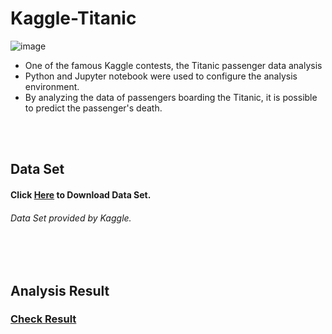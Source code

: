 # Kaggle-Titanic

![image](https://user-images.githubusercontent.com/38183241/51159581-45cdfa80-18cd-11e9-8d08-6d9cb2bcba29.png)

* One of the famous Kaggle contests, the Titanic passenger data analysis
* Python and Jupyter notebook were used to configure the analysis environment.
* By analyzing the data of passengers boarding the Titanic, it is possible to predict the passenger's death.

<br>
<br>

## Data Set

#### Click [Here](https://www.kaggle.com/c/3136/download-all) to Download Data Set.
###### *Data Set provided by Kaggle.*

<br>
<br>

## Analysis Result

### [Check Result](https://github.com/gusdnd852/Kaggle-Titanic/blob/master/src/solution.ipynb)
